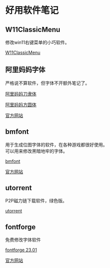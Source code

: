# 好用软件笔记

## W11ClassicMenu

修改win11右键菜单的小巧软件。

[W11ClassicMenu](file/W11ClassicMenu.zip)

## 阿里妈妈字体

严格说不算软件，但字体不开额外笔记了。

[阿里妈妈刀隶体](file/AlimamaDaoLiTi.zip)

[阿里妈妈方圆体](file/AlimamaFangYuanTiVF.zip)

[官方网站](https://www.alibabafonts.com/#/more)

## bmfont

用于生成位图字体的软件，在各种游戏都很好使用。  
可以用来修改黑暗地牢的字体。

[bmfont](file/bmfont64_1.14b_beta.zip)

[官方网站](http://www.angelcode.com/products/bmfont/)

## utorrent

P2P磁力链下载软件，绿色版。

[utorrent](file/uTorrent.zip)

## fontforge

免费修改字体软件

[fontforge 23.01](file/FontForge-2023-01-01-Windows.exe)

[官方网站](https://fontforge.org/en-US/)
